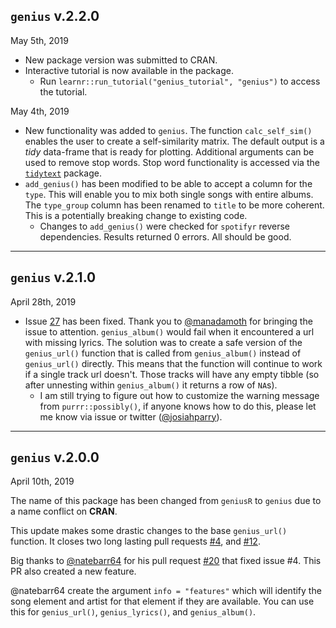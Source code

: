 ## `genius` v.2.2.0

May 5th, 2019

* New package version was submitted to CRAN.
* Interactive tutorial is now available in the package. 
  *  Run `learnr::run_tutorial("genius_tutorial", "genius")` to access the tutorial. 

May 4th, 2019

* New functionality was added to `genius`. The function `calc_self_sim()` enables the user to create a self-similarity matrix. The default output is a _tidy_ data-frame that is ready for plotting. Additional arguments can be used to remove stop words. Stop word functionality is accessed via the [`tidytext`](https://github.com/juliasilge/tidytext) package. 
* `add_genius()` has been modified to be able to accept a column for the `type`. This will enable you to mix both single songs with entire albums. The `type_group` column has been renamed to `title` to be more coherent. This is a potentially breaking change to existing code. 
  * Changes to `add_genius()` were checked for `spotifyr` reverse dependencies. Results returned 0 errors. All should be good. 
----------
## `genius` v.2.1.0

April 28th, 2019

* Issue [27](https://github.com/JosiahParry/genius/issues/27) has been fixed. Thank you to [\@manadamoth](https://github.com/manandamoth) for bringing the issue to attention. `genius_album()` would fail when it encountered a url with missing lyrics. The solution was to create a safe version of the `genius_url()` function that is called from `genius_album()` instead of `genius_url()` directly. This means that the function will continue to work if a single track url doesn't. Those tracks will have any empty tibble (so after unnesting within `genius_album()` it returns a row of `NA`s).
  * I am still trying to figure out how to customize the warning message from `purrr::possibly()`, if anyone knows how to do this, please let me know via issue or twitter ([\@josiahparry](http://twitter.com/josiahparry)).


-------------
## `genius` v.2.0.0
April 10th, 2019

The name of this package has been changed from `geniusR` to `genius` due to a name conflict on **CRAN**.

This update makes some drastic changes to the base `genius_url()` function. It closes two long lasting pull requests [#4](https://github.com/JosiahParry/genius/issues/4), and [#12](https://github.com/JosiahParry/genius/issues/12).

Big thanks to [\@natebarr64](https://github.com/natebarr64) for his pull request [#20](https://github.com/JosiahParry/geniusR/pull/20) that fixed issue #4. This PR also created a new feature. 

@natebarr64 create the argument `info = "features"` which will identify the song element and artist for that element if they are available. You can use this for `genius_url()`, `genius_lyrics()`, and `genius_album()`. 


